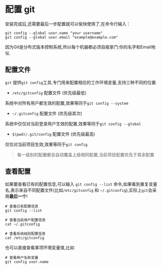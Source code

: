 # 配置 git

安装完成后,还需要最后一步配置就可以愉快使用了,在命令行输入：

```
git config --global user.name "your username"
git config --global user.email "example@example.com"
```

因为Git是分布式版本控制系统,所以每个机器都必须自报家门:你的名字和Email地址.

## 配置文件
`git` 提供`git config`工具,专门用来配置相应的工作环境变量,支持三种不同的位置.

- `/etc/gitconfig`  配置文件 (优先级最低)

系统中对所有用户都生效的配置,效果等同于`git config --system`

- `~/.gitconfig` 配置文件 (优先级其次)

系统中仅仅对当前登录用户生效的配置,效果等同于`git config --global`

- `$(pwd)/.git/config` 配置文件 (优先级最高)

仅仅对当前项目生效,效果等同于`git config`

>每一级别的配置都会自动覆盖上级相同配置,当前项目配置优先于其余配置

## 查看配置
如果要查看已有的配置信息,可以输入 `git config --list` 命令,如果看到重复变量名,表示来自不同配置文件(比如`/etc/gitconfig` 和 `~/.gitconfig`),实际上`git`会采用**最后一个**!

```
# 查看已有配置信息
git config --list

# 查看当前用户配置信息
cat ~/.gitconfig

# 查看系统级别配置信息
cat /etc/gitconfig
```

也可以直接查看某项环境变量值,比如

```
# 查看用户名称变量
git config user.name
```




